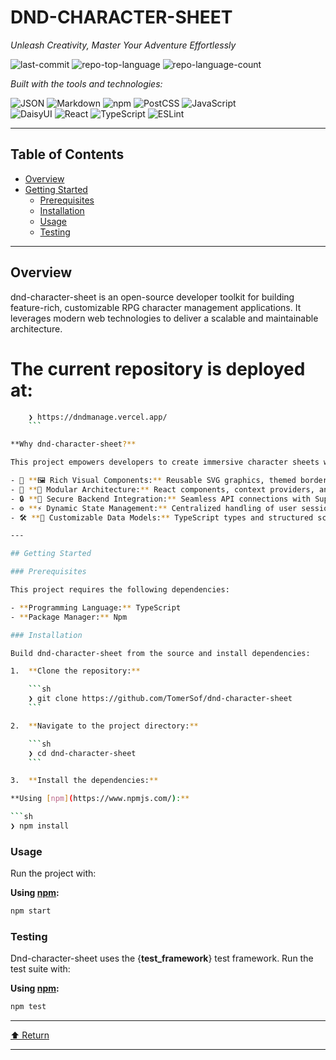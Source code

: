 # DND-CHARACTER-SHEET

_Unleash Creativity, Master Your Adventure Effortlessly_

![last-commit](https://img.shields.io/github/last-commit/TomerSof/dnd-character-sheet?style=flat&logo=git&logoColor=white&color=0080ff) ![repo-top-language](https://img.shields.io/github/languages/top/TomerSof/dnd-character-sheet?style=flat&color=0080ff) ![repo-language-count](https://img.shields.io/github/languages/count/TomerSof/dnd-character-sheet?style=flat&color=0080ff)

_Built with the tools and technologies:_

![JSON](https://img.shields.io/badge/JSON-000000.svg?style=flat&logo=JSON&logoColor=white) ![Markdown](https://img.shields.io/badge/Markdown-000000.svg?style=flat&logo=Markdown&logoColor=white) ![npm](https://img.shields.io/badge/npm-CB3837.svg?style=flat&logo=npm&logoColor=white) ![PostCSS](https://img.shields.io/badge/PostCSS-DD3A0A.svg?style=flat&logo=PostCSS&logoColor=white) ![JavaScript](https://img.shields.io/badge/JavaScript-F7DF1E.svg?style=flat&logo=JavaScript&logoColor=black)  
![DaisyUI](https://img.shields.io/badge/DaisyUI-1AD1A5.svg?style=flat&logo=DaisyUI&logoColor=white) ![React](https://img.shields.io/badge/React-61DAFB.svg?style=flat&logo=React&logoColor=black) ![TypeScript](https://img.shields.io/badge/TypeScript-3178C6.svg?style=flat&logo=TypeScript&logoColor=white) ![ESLint](https://img.shields.io/badge/ESLint-4B32C3.svg?style=flat&logo=ESLint&logoColor=white)

---

## Table of Contents

- [Overview](#overview)
- [Getting Started](#getting-started)
  - [Prerequisites](#prerequisites)
  - [Installation](#installation)
  - [Usage](#usage)
  - [Testing](#testing)

---

## Overview

dnd-character-sheet is an open-source developer toolkit for building feature-rich, customizable RPG character management applications. It leverages modern web technologies to deliver a scalable and maintainable architecture.

# The current repository is deployed at:

````sh
    ❯ https://dndmanage.vercel.app/
    ```

**Why dnd-character-sheet?**

This project empowers developers to create immersive character sheets with ease. The core features include:

- 🎨 **🖼️ Rich Visual Components:** Reusable SVG graphics, themed borders, and styled UI elements for engaging interfaces.
- 🔧 **🧩 Modular Architecture:** React components, context providers, and Tailwind CSS for flexible, maintainable codebases.
- 🔒 **🔑 Secure Backend Integration:** Seamless API connections with Supabase for authentication and data persistence.
- ⚙️ **⚡ Dynamic State Management:** Centralized handling of user sessions, character data, and spell information.
- 🛠️ **📝 Customizable Data Models:** TypeScript types and structured schemas for consistent data handling across features.

---

## Getting Started

### Prerequisites

This project requires the following dependencies:

- **Programming Language:** TypeScript
- **Package Manager:** Npm

### Installation

Build dnd-character-sheet from the source and install dependencies:

1.  **Clone the repository:**

    ```sh
    ❯ git clone https://github.com/TomerSof/dnd-character-sheet
    ```

2.  **Navigate to the project directory:**

    ```sh
    ❯ cd dnd-character-sheet
    ```

3.  **Install the dependencies:**

**Using [npm](https://www.npmjs.com/):**

```sh
❯ npm install
````

### Usage

Run the project with:

**Using [npm](https://www.npmjs.com/):**

```sh
npm start
```

### Testing

Dnd-character-sheet uses the {**test_framework**} test framework. Run the test suite with:

**Using [npm](https://www.npmjs.com/):**

```sh
npm test
```

---

[⬆ Return](#top)

---
